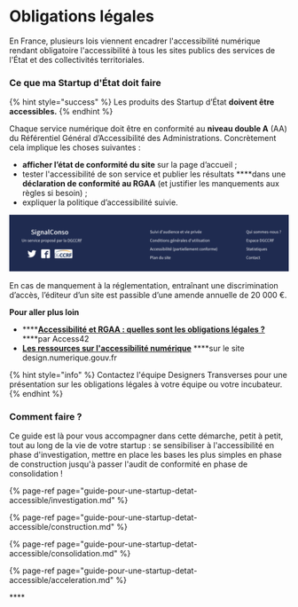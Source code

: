 # Obligations légales

En France, plusieurs lois viennent encadrer l'accessibilité numérique rendant obligatoire l'accessibilité à tous les sites publics des services de l'État et des collectivités territoriales.

### **Ce que ma Startup d'État doit faire**

{% hint style="success" %}
Les produits des Startup d’État **doivent être accessibles.**
{% endhint %}

Chaque service numérique doit être en conformité au **niveau double A** \(AA\) du Référentiel Général d’Accessibilité des Administrations. Concrètement cela implique les choses suivantes : 

* **afficher l’état de conformité du site** sur la page d’accueil ;
* tester l'accessibilité de son service et publier les résultats ****dans une **déclaration de conformité au RGAA** \(et justifier les manquements aux règles si besoin\) ;
* expliquer la politique d’accessibilité suivie.

![SignalConso affiche son taux de conformit&#xE9; \(partiel\) en fin de page](../../.gitbook/assets/image.png)

En cas de manquement à la réglementation, entraînant une discrimination d’accès, l’éditeur d’un site est passible d’une amende annuelle de 20 000 €.

**Pour aller plus loin**

* \*\*\*\*[**Accessibilité et RGAA : quelles sont les obligations légales ?**](https://access42.net/accessibilite-RGAA-obligations-legales) ****par Access42
* [**Les ressources sur l'accessibilité numérique**](https://design.numerique.gouv.fr/accessibilite-numerique/) ****sur le site design.numerique.gouv.fr

{% hint style="info" %}
Contactez l'équipe Designers Transverses pour une présentation sur les obligations légales à votre équipe ou votre incubateur. 
{% endhint %}

### **Comment faire ?**

Ce guide est là pour vous accompagner dans cette démarche, petit à petit, tout au long de la vie de votre startup : se sensibiliser à l'accessibilité en phase d'investigation, mettre en place les bases les plus simples en phase de construction jusqu'à passer l'audit de conformité en phase de consolidation !

{% page-ref page="guide-pour-une-startup-detat-accessible/investigation.md" %}

{% page-ref page="guide-pour-une-startup-detat-accessible/construction.md" %}

{% page-ref page="guide-pour-une-startup-detat-accessible/consolidation.md" %}

{% page-ref page="guide-pour-une-startup-detat-accessible/acceleration.md" %}

\*\*\*\*

